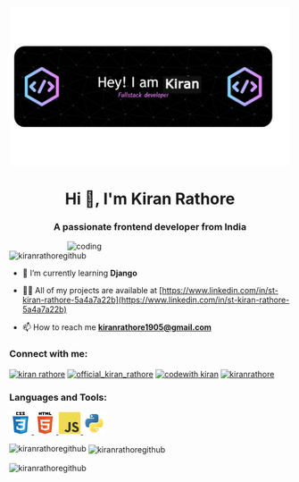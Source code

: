 ![](https://github.com/KiranRathoreGitHub/KiranRathoreGitHub/blob/main/Untitled(1).png)
<h1 align="center">Hi 👋, I'm Kiran Rathore</h1>
<h3 align="center">A passionate frontend developer from India</h3>


<img align="right" src="https://media.tenor.com/S59bPkT0pqcAAAAC/programming.gif" alt="coding" width="400" >

<p align="left"> <img src="https://komarev.com/ghpvc/?username=kiranrathoregithub&label=Profile%20views&color=0e75b6&style=flat" alt="kiranrathoregithub" /> </p>

- 🌱 I’m currently learning **Django**

- 👨‍💻 All of my projects are available at [https://www.linkedin.com/in/st-kiran-rathore-5a4a7a22b](https://www.linkedin.com/in/st-kiran-rathore-5a4a7a22b)

- 📫 How to reach me **kiranrathore1905@gmail.com**

<h3 align="left">Connect with me:</h3>
<p align="left">
<a href="https://linkedin.com/in/kiran rathore" target="blank"><img align="center" src="https://raw.githubusercontent.com/rahuldkjain/github-profile-readme-generator/master/src/images/icons/Social/linked-in-alt.svg" alt="kiran rathore" height="30" width="40" /></a>
<a href="https://instagram.com/official_kiran_rathore" target="blank"><img align="center" src="https://raw.githubusercontent.com/rahuldkjain/github-profile-readme-generator/master/src/images/icons/Social/instagram.svg" alt="official_kiran_rathore" height="30" width="40" /></a>
<a href="https://www.youtube.com/c/codewith kiran" target="blank"><img align="center" src="https://raw.githubusercontent.com/rahuldkjain/github-profile-readme-generator/master/src/images/icons/Social/youtube.svg" alt="codewith kiran" height="30" width="40" /></a>
<a href="https://auth.geeksforgeeks.org/user/kiranrathore" target="blank"><img align="center" src="https://raw.githubusercontent.com/rahuldkjain/github-profile-readme-generator/master/src/images/icons/Social/geeks-for-geeks.svg" alt="kiranrathore" height="30" width="40" /></a>
</p>

<h3 align="left">Languages and Tools:</h3>
<p align="left"> <a href="https://www.w3schools.com/css/" target="_blank" rel="noreferrer"> <img src="https://raw.githubusercontent.com/devicons/devicon/master/icons/css3/css3-original-wordmark.svg" alt="css3" width="40" height="40"/> </a> <a href="https://www.w3.org/html/" target="_blank" rel="noreferrer"> <img src="https://raw.githubusercontent.com/devicons/devicon/master/icons/html5/html5-original-wordmark.svg" alt="html5" width="40" height="40"/> </a> <a href="https://developer.mozilla.org/en-US/docs/Web/JavaScript" target="_blank" rel="noreferrer"> <img src="https://raw.githubusercontent.com/devicons/devicon/master/icons/javascript/javascript-original.svg" alt="javascript" width="40" height="40"/> </a> <a href="https://www.python.org" target="_blank" rel="noreferrer"> <img src="https://raw.githubusercontent.com/devicons/devicon/master/icons/python/python-original.svg" alt="python" width="40" height="40"/> </a> </p>

<p><img align="left" src="https://github-readme-stats.vercel.app/api/top-langs?username=kiranrathoregithub&show_icons=true&locale=en&layout=compact" alt="kiranrathoregithub" /></p>

<p>&nbsp;<img align="center" src="https://github-readme-stats.vercel.app/api?username=kiranrathoregithub&show_icons=true&locale=en" alt="kiranrathoregithub" /></p>

<p><img align="center" src="https://github-readme-streak-stats.herokuapp.com/?user=kiranrathoregithub&" alt="kiranrathoregithub" /></p>


